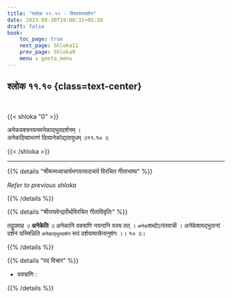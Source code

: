 ```yaml
---
title: "श्लोक ११.१० - विश्वरूपदर्शन"
date: 2023-09-30T19:08:31+05:30
draft: false
book:
    toc_page: true
    next_page: Shloka11
    prev_page: Shloka9
    menu : geeta_menu
---
```




## श्लोक ११.१० {class=text-center}

<br/>

{{< shloka  "0"  >}}

अनेकवक्त्रनयनमनेकाद्भुतदर्शनम् ।    
अनेकदिव्याभरणं दिव्यानेकोद्यतायुधम् ॥११.१० ॥

{{< /shloka >}}

---


{{% details "श्रीमत्मध्वाचार्यभगवत्पादाचर्य विरचित  गीताभाष्य" %}}

*Refer to previous shloka*

{{% /details %}}



{{% details "श्रीराघवेन्द्रतीर्थविरचित गीताविवृतिः" %}}

तद्रूपमाह ॥ **अनेकेति** ॥ 
अनेकानि वक्त्राणि नयनानि यस्य तत्‌ ।
`अनेक`शब्दोऽनंतवाची । अनेकेषामद्भुतानां दर्शनं 
यस्मिन्निति `अनेकाद्भुतदर्शनं`
रूपं दर्शयामासेत्यनुषंगः ।। १० ॥।

{{% /details %}}



{{% details "पद विचार" %}}

- वक्त्राणि : 

{{% /details %}}
